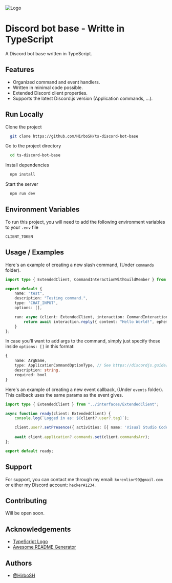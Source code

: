 
![Logo](https://www.spottocamp.com/img/powered/typescript.png)


# Discord bot base - Writte in TypeScript

A Discord bot base written in TypeScript.


## Features

- Organized command and event handlers.
- Written in minimal code possible.
- Extended Discord client properties.
- Supports the latest Discord.js version (Application commands, ...).


## Run Locally

Clone the project

```bash
  git clone https://github.com/HirboSH/ts-discord-bot-base
```

Go to the project directory

```bash
  cd ts-discord-bot-base
```

Install dependencies

```bash
  npm install
```

Start the server

```bash
  npm run dev
```


## Environment Variables

To run this project, you will need to add the following environment variables to your `.env` file

`CLIENT_TOKEN`


## Usage / Examples

Here's an example of creating a new slash command, (Under `commands` folder).
```typescript
import type { ExtendedClient, CommandInteractionWithGuildMember } from "../interfaces/Interfaces";

export default {
    name: "test",
    description: "Testing command.",
    type: 'CHAT_INPUT',
    options: [],

    run: async (client: ExtendedClient, interaction: CommandInteractionWithGuildMember, args: any) => {
        return await interaction.reply({ content: "Hello World!", ephemeral: true }).catch(e => console.log(e));
    }
};
```
In case you'll want to add args to the command, simply just specify those inside `options: []` in this format: 

```typescript
{
    name: ArgName,
    type: ApplicationCommandOptionType, // See https://discordjs.guide/interactions/slash-commands.html#options
    description: string,
    required: bool
}
```

Here's an example of creating a new event callback, (Under `events` folder).\
This callback uses the same params as the event gives.
```typescript
import type { ExtendedClient } from "../interfaces/ExtendedClient";

async function ready(client: ExtendedClient) {
    console.log(`Logged in as: ${client?.user?.tag}`);

    client.user?.setPresence({ activities: [{ name: 'Visual Studio Code' }], status: 'idle' });
    
    await client.application?.commands.set(client.commandsArr);
};

export default ready;
```
## Support

For support, you can contact me through my email: `korenlior99@gmail.com` or either my Discord account: `hecker#1234`.


## Contributing

Will be open soon.


## Acknowledgements

 - [TypeScript Logo](https://www.spottocamp.com/img/powered/typescript.png)
 - [Awesome README Generator](readme.so)


## Authors

- [@HirboSH](https://www.github.com/HirboSH)
